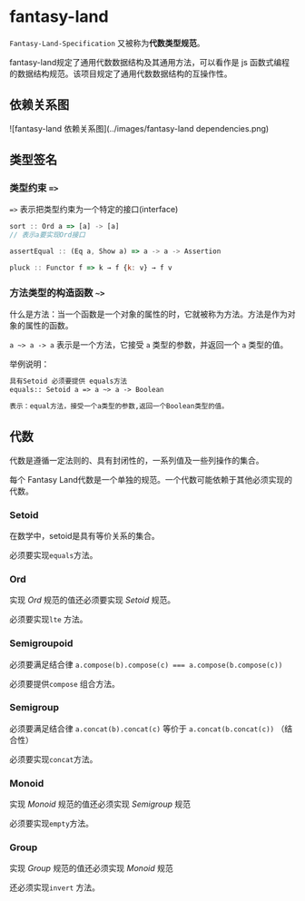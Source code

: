 # fantasy-land

`Fantasy-Land-Specification` 又被称为**代数类型规范**。

fantasy-land规定了通用代数数据结构及其通用方法，可以看作是 js 函数式编程的数据结构规范。该项目规定了通用代数数据结构的互操作性。

## 依赖关系图

![fantasy-land 依赖关系图](../images/fantasy-land dependencies.png)



## 类型签名

### 类型约束 `=>`

`=>` 表示把类型约束为一个特定的接口(interface)

```javascript
sort :: Ord a => [a] -> [a]
// 表示a要实现Ord接口

assertEqual :: (Eq a, Show a) => a -> a -> Assertion

pluck :: Functor f => k → f {k: v} → f v
```



### 方法类型的构造函数 `~>`
什么是方法：当一个函数是一个对象的属性的时，它就被称为方法。方法是作为对象的属性的函数。

`a ~> a -> a` 表示是一个方法，它接受 `a` 类型的参数，并返回一个 `a` 类型的值。

举例说明：

```html
具有Setoid 必须要提供 equals方法
equals:: Setoid a => a ~> a -> Boolean

表示：equal方法，接受一个a类型的参数,返回一个Boolean类型的值。
```



## 代数

代数是遵循一定法则的、具有封闭性的，一系列值及一些列操作的集合。

每个 Fantasy Land代数是一个单独的规范。一个代数可能依赖于其他必须实现的代数。

### Setoid

在数学中，setoid是具有等价关系的集合。

必须要实现`equals`方法。



### Ord

实现 *Ord* 规范的值还必须要实现 *Setoid* 规范。

必须要实现`lte` 方法。



### Semigroupoid

必须要满足结合律 `a.compose(b).compose(c) === a.compose(b.compose(c))`

必须要提供`compose` 组合方法。



### Semigroup

必须要满足结合律 `a.concat(b).concat(c)` 等价于 `a.concat(b.concat(c))` （结合性）

必须要实现`concat`方法。



### Monoid

实现 *Monoid* 规范的值还必须实现 *Semigroup* 规范

必须要实现`empty`方法。



### Group

实现 *Group* 规范的值还必须实现 *Monoid* 规范

还必须实现`invert` 方法。





